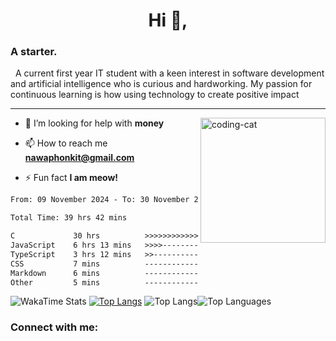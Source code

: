 <h1 align="center">Hi 👋,</h1>
<h3>A starter.</h3>
<p>
  &nbsp;&nbsp;A current first year IT student with a keen interest in software development and artificial intelligence who is curious and hardworking.
  My passion for continuous learning is how using technology to create positive impact
</p>
<hr>
<img align="right" alt="coding-cat" width="200" src="https://media.tenor.com/GiUbb4qg_vwAAAAM/csharp-cat-programmer.gif">

- 🤝 I’m looking for help with **money**

- 📫 How to reach me **nawaphonkit@gmail.com**

- ⚡ Fun fact **I am meow!**



<!--START_SECTION:waka-->

```txt
From: 09 November 2024 - To: 30 November 2024

Total Time: 39 hrs 42 mins

C             30 hrs          >>>>>>>>>>>>>>>>>>>------   75.39 %
JavaScript    6 hrs 13 mins   >>>>---------------------   15.62 %
TypeScript    3 hrs 12 mins   >>-----------------------   08.07 %
CSS           7 mins          -------------------------   00.32 %
Markdown      6 mins          -------------------------   00.29 %
Other         5 mins          -------------------------   00.23 %
```

<!--END_SECTION:waka-->

![WakaTime Stats](https://github-readme-stats.vercel.app/api/wakatime?username=banana_meow&range=all_time&layout=compact&text_color=ffffff&title_color=ffffff&bg_color=171717&hide_border=true)
[![Top Langs](https://github-readme-stats.vercel.app/api/wakatime?username=banana_meow&layout=compact)](https://github.com/banameow/github-readme-stats)
![Top Langs](https://github-readme-stats.vercel.app/api/wakatime?username=banana_meow&layout=compact)![Top Languages](https://github-readme-stats.vercel.app/api/wakatime?username=banana_meow&range=all_time&layout=compact&hide_title=false&title_color=ff6e96&bg_color=0d1117)

<h3 align="left">Connect with me:</h3>
<p align="left">
</p>
